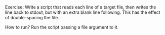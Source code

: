 Exercise: Write a script that reads each line of a target file, then writes the line back to stdout, but with an extra blank line following. This has the effect of double-spacing the file.

How to run? Run the script passing a file argument to it.

